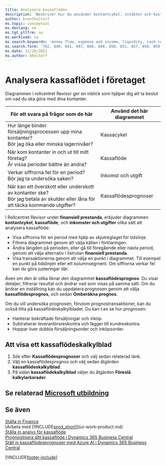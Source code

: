 ```yaml
---
title: Analysera kassaflöden
description: 'Beskriver hur du använder kontantcykel, intäkter och kostnader, kassaflöde och kassaflödesprognosdiagrammet för att analysera tidigare flöden av likvida medel från och till ditt företag.'
author: brentholtorf
ms.topic: conceptual
ms.devlang: na
ms.tgt_pltfrm: na
ms.workload: na
ms.search.keywords: 'money flow, expense and income, liquidity, cash receipts minus cash payments, Cartera'
ms.search.form: '762, 840, 841, 847, 848, 849, 850, 851, 857, 858, 859, 860, 862, 863, 865, 866, 867, 868, 869, 1818'
ms.date: 12/20/2021
ms.author: bholtorf
---
```

# <a name="analyzing-cash-flow-in-your-company" />Analysera kassaflödet i företaget
Diagrammen i rollcentret Revisor ger en inblick som hjälper dig att ta beslut om vad du ska göra med dina kontanter.  

| För att svara på frågor som de här | Använd det här diagrammet |
| --- | --- |
| Hur länge binder försäljningsprocessen upp mina kontanter?</br> Bör jag öka eller minska lagernivåer? |Kassacykel |
| När kom kontanter in och ut till mitt företag?</br> Är vissa perioder bättre än andra? |Kassaflöde |
| Verkar siffrorna fel för en period?</br> Bör jag ta undersöka saken? |Inkomst och utgift |
| När kan ett överskott eller underskott av kontanter ske?</br> Bör jag betala av skulder eller låna för att täcka kommande utgifter? |Kassaflödesprognoser |

I Rollcentret Revisor under **finansiell prestanda**, erbjuder diagrammen **kontantcykel**, **kassaflöde**, och **inkomster och utgifter** olika sätt att analysera kassaflöde:  

* Visa siffrorna för en period med hjälp av skjutreglaget för tidslinje.  
* Filtrera diagrammet genom att välja källan i förklaringen.  
* Ändra längden på perioden, eller gå till föregående eller nästa period, genom att välja alternativ i listrutan **finansiell prestanda**.  
* Visa transaktionerna genom att välja en punkt i diagrammet. Till exempel en punkt på tidslinjen eller ett kolumnsegment. Om siffrorna verkar fel kan du göra justeringar där.  

Även om den är olika liknar den diagrammet **kassaflödesprognos**. Du visar detaljer, filtrerar resultat och ändrar vad som visas på samma sätt. Om du ändrar en inställning kan du uppdatera prognosen genom att välja **kassaflödesprognos**, och sedan **Omberäkna prognos**.

Om du vill undersöka prognosen, förutom prognostransaktioner, kan du också titta på kassaflödeskalkylbladet. Du kan t.ex se hur prognosen:

* Hanterar bekräftade försäljningar och inköp.  
* Subtraherar leverantörsreskontra och lägger till kundreskontra.  
* Hoppar över dubbla försäljningsorder och inköpsorder.  

## <a name="to-view-a-cash-flow-worksheet" />Att visa ett kassaflödeskalkylblad

1. Sök efter **Kassaflödesprognoser** och välj sedan relaterad länk.  
2. Välj en kassaflödesprognos och välj sedan åtgärden **kassaflödeskalkylblad**.  
3. På sidan **kassaflödekalkylblad** väljer du åtgärden **Föreslå kalkylarksrader**.  

## <a name="see-related-microsoft-training" />Se relaterad [Microsoft utbildning](/training/modules/forecast-cash-flow-dynamics-365-business-central/index)

## <a name="see-also" />Se även

[Ställa in Finance](finance-setup-finance.md)  
[Arbeta med [!INCLUDE[prod_short](includes/prod_short.md)]](ui-work-product.md)  
[Ställa in analys för kassaflöde](finance-setup-cash-flow-analyses.md)  
[Prognostisera ditt kassaflöde i Dynamics 365 Business Central](/training/modules/forecast-cash-flow-dynamics-365-business-central/index)  
[Ställ in kassaflödesprognoser med Azure AI i Dynamics 365 Business Central](/training/modules/setup-cash-flow-forecasts/)  

[!INCLUDE[footer-include](includes/footer-banner.md)]
